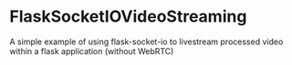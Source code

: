 # FlaskSocketIOVideoStreaming
A simple example of using flask-socket-io to livestream processed video within a flask application (without WebRTC)
